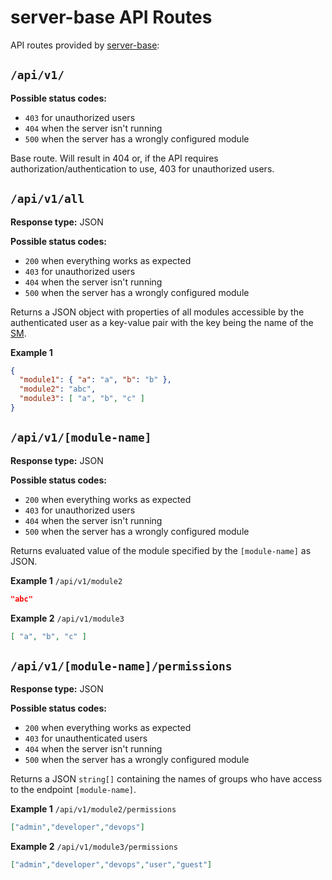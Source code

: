 # server-base API Routes

API routes provided by [server-base](/arch/modules/server-base.md):

## `/api/v1/`
**Possible status codes:**
* `403` for unauthorized users
* `404` when the server isn't running
* `500` when the server has a wrongly configured module

Base route. Will result in 404 or, if the API requires
authorization/authentication to use, 403 for unauthorized users.

## `/api/v1/all`
**Response type:** JSON

**Possible status codes:**
* `200` when everything works as expected
* `403` for unauthorized users
* `404` when the server isn't running
* `500` when the server has a wrongly configured module

Returns a JSON object with properties of all modules accessible by the authenticated user as a key-value pair with
the key being the name of the [SM](/terminology/server-module.md).

**Example 1**
```json
{
  "module1": { "a": "a", "b": "b" },
  "module2": "abc",
  "module3": [ "a", "b", "c" ]
}
```

## `/api/v1/[module-name]`
**Response type:** JSON

**Possible status codes:**
* `200` when everything works as expected
* `403` for unauthorized users
* `404` when the server isn't running
* `500` when the server has a wrongly configured module

Returns evaluated value of the module specified by the `[module-name]` as JSON.

**Example 1**
`/api/v1/module2`

```json
"abc"
```

**Example 2**
`/api/v1/module3`

```json
[ "a", "b", "c" ]
```

## `/api/v1/[module-name]/permissions`
**Response type:** JSON

**Possible status codes:**
* `200` when everything works as expected
* `403` for unauthenticated users
* `404` when the server isn't running
* `500` when the server has a wrongly configured module

Returns a JSON `string[]` containing the names of groups who have access to the endpoint `[module-name]`.

**Example 1**
`/api/v1/module2/permissions`

```json
["admin","developer","devops"]
```

**Example 2**
`/api/v1/module3/permissions`

```json
["admin","developer","devops","user","guest"]
```
